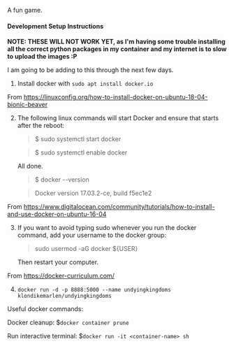 A fun game.

#### Development Setup Instructions 

**NOTE: THESE WILL NOT WORK YET, as I'm having some trouble installing all the correct python packages in my container and my internet is to slow to upload the images :P**

I am going to be adding to this through the next few days.

1. Install docker with `sudo apt install docker.io`

From https://linuxconfig.org/how-to-install-docker-on-ubuntu-18-04-bionic-beaver

2. The following linux commands will start Docker and ensure that starts after the reboot:
    > $ sudo systemctl start docker
    
    > $ sudo systemctl enable docker

    All done.

    > $ docker --version
    
    > Docker version 17.03.2-ce, build f5ec1e2

From https://www.digitalocean.com/community/tutorials/how-to-install-and-use-docker-on-ubuntu-16-04

3. If you want to avoid typing sudo whenever you run the docker command, add your username to the docker group:

    > sudo usermod -aG docker ${USER}
    
    Then restart your computer.

From https://docker-curriculum.com/

4. `docker run -d -p 8888:5000 --name undyingkingdoms klondikemarlen/undyingkingdoms`

Useful docker commands:

Docker cleanup: $`docker container prune`

Run interactive terminal: $`docker run -it <container-name> sh`
